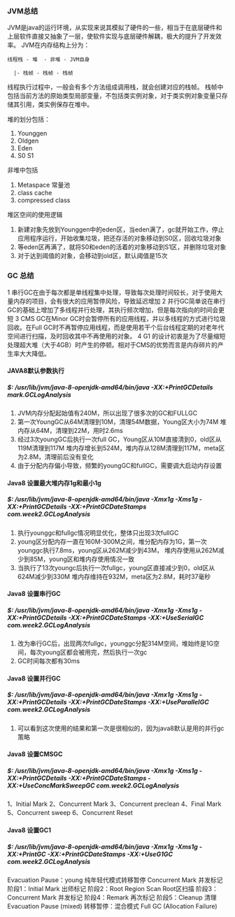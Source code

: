### JVM总结
JVM是java的运行环境，从实现来说其模拟了硬件的一些，相当于在底层硬件和上层软件直接又抽象了一层，使软件实现与底层硬件解耦，极大的提升了开发效率。
JVM在内存结构上分为：

    线程栈 - 堆  - 非堆 - JVM自身
  
      |- 栈帧 - 栈帧 - 栈帧
      

线程执行过程中，一般会有多个方法组成调用栈，就会创建对应的栈帧。
栈帧中包括当前方法的原始类型局部变量，不包括类实例对象，对于类实例对象变量只存储其引用，类实例保存在堆中。

堆的划分包括：
1. Younggen
2. Oldgen
3. Eden 
4. S0 S1

非堆中包括
1. Metaspace 常量池
2. class cache
3. compressed class

堆区空间的使用逻辑
1. 新建对象先放到Younggen中的eden区，当eden满了，gc就开始工作，停止应用程序运行，开始收集垃圾，把还存活的对象移动到S0区，回收垃圾对象
2. 等eden区再满了，就将S0和eden的活着的对象移动到S1区，并删除垃圾对象
3. 对于达到阈值的对象，会移动到old区，默认阈值是15次



### GC 总结
1 串行GC在由于每次都是单线程集中处理，导致每次处理时间较长，对于使用大量内存的项目，会有很大的应用暂停风险，导致延迟增加
2 并行GC简单说在串行GC的基础上增加了多线程并行处理，其执行频次增加，但是每次指向的时间会更短
3 CMS GC在Minor GC时会暂停所有的应用线程，并以多线程的方式进行垃圾回收。在Full GC时不再暂停应用线程，而是使用若干个后台线程定期的对老年代空间进行扫描，及时回收其中不再使用的对象。
4 G1 的设计初衷是为了尽量缩短处理超大堆（大于4GB）时产生的停顿。相对于CMS的优势而言是内存碎片的产生率大大降低。


#### JAVA8默认参数执行

##### $: /usr/lib/jvm/java-8-openjdk-amd64/bin/java -XX:+PrintGCDetails mark.GCLogAnalysis

1. JVM内存分配起始值有240M，所以出现了很多次的GC和FULLGC
2. 第一次YoungGC从64M清理到10M，清理54M数据，Young区大小为74M
堆内存从64M，清理到22M，用时2.6ms
3. 经过3次youngGC后执行一次full GC，Young区从10M直接清到0，old区从119M清理到117M
堆内存增长到524M，堆内存从128M清理到117M，meta区为2.8M，清理前后没有变化
4. 由于分配内存偏小导致，频繁的youngGC和fullGC，需要调大启动内存设置


#### Java8 设置最大堆内存1g和最小1g
##### $: /usr/lib/jvm/java-8-openjdk-amd64/bin/java -Xmx1g -Xms1g -XX:+PrintGCDetails -XX:+PrintGCDateStamps com.week2.GCLogAnalysis

 
1. 执行younggc和fullgc情况明显优化，整体只出现3次fullGC
2. young区分配内存一直在160M-300M之间，堆分配内存为1G，第一次younggc执行7.8ms，young区从262M减少到43M，
堆内存使用从262M减少到85M，young区和堆内存使用情况一致
3. 当执行了13次youngc后执行一次fullgc，young区直接减少到0，old区从624M减少到330M 堆内存维持在932M，meta区为2.8M，耗时37毫秒


#### Java8 设置串行GC
 ##### $: /usr/lib/jvm/java-8-openjdk-amd64/bin/java -Xmx1g -Xms1g -XX:+PrintGCDetails -XX:+PrintGCDateStamps -XX:+UseSerialGC  com.week2.GCLogAnalysis
1. 改为串行GC后，出现两次fullgc，younggc分配314M空间，堆始终是1G空间，每次young区都会被用完，然后执行一次gc
2. GC时间每次都有30ms


#### Java8 设置并行GC
##### $: /usr/lib/jvm/java-8-openjdk-amd64/bin/java -Xmx1g -Xms1g -XX:+PrintGCDetails -XX:+PrintGCDateStamps -XX:+UseParallelGC  com.week2.GCLogAnalysis

1. 可以看到这次使用的结果和第一次是很相似的，因为java8默认是用的并行gc策略

#### Java8 设置CMSGC
##### $: /usr/lib/jvm/java-8-openjdk-amd64/bin/java -Xmx1g -Xms1g -XX:+PrintGCDetails -XX:+PrintGCDateStamps -XX:+UseConcMarkSweepGC  com.week2.GCLogAnalysis

1、Initial Mark
2、Concurrent Mark
3、Concurrent preclean
4、Final Mark
5、Concurrent sweep
6、Concurrent Reset


#### Java8 设置GC1
##### $: /usr/lib/jvm/java-8-openjdk-amd64/bin/java -Xmx1g -Xms1g -XX:+PrintGC -XX:+PrintGCDateStamps -XX:+UseG1GC  com.week2.GCLogAnalysis

Evacuation Pause：young 纯年轻代模式转移暂停
Concurrent Mark 并发标记
阶段1：Initial Mark 出师标记
阶段2：Root Region Scan Root区扫描
阶段3：Concurrent Mark 并发标记
阶段4：Remark 再次标记
阶段5：Cleanup 清理
Evacuation Pause (mixed) 转移暂停：混合模式
Full GC (Allocation Failure)